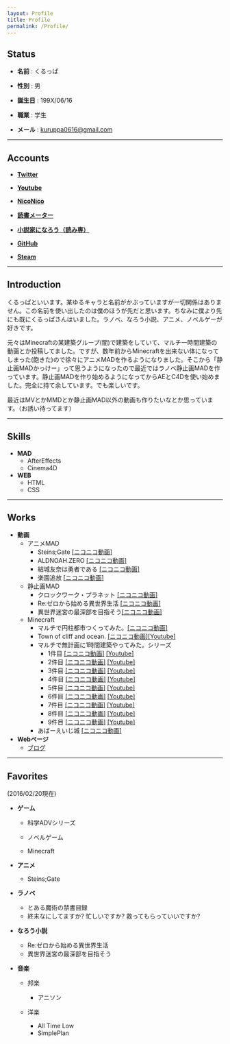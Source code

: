 ```yaml
---
layout: Profile
title: Profile
permalink: /Profile/
---
```

## Status
+ **名前** : くるっぱ

+ **性別** : 男

+ **誕生日** : 199X/06/16

+ **職業** : 学生

+ **メール** :  <a href="mailto:&#107;&#117;&#114;&#117;&#112;&#112;&#97;&#48;&#54;&#49;&#54;&#64;&#103;&#109;&#97;&#105;&#108;&#46;&#99;&#111;&#109;">&#107;&#117;&#114;&#117;&#112;&#112;&#97;&#48;&#54;&#49;&#54;&#64;&#103;&#109;&#97;&#105;&#108;&#46;&#99;&#111;&#109;</a>

****

  
## Accounts
+ [**Twitter**](https://twitter.com/kuruppa0616)

+ [**Youtube**](https://www.youtube.com/user/kuruppa0616)

+ [**NicoNico**](http://www.nicovideo.jp/user/17150151)

+ [**読書メーター**](http://bookmeter.com/u/562222)

+ [**小説家になろう（読み専）**](http://mypage.syosetu.com/270376/)

+ [**GitHub**](https://github.com/kuruppa0616)

+ [**Steam**](http://steamcommunity.com/id/kuruppa0616/)

****

## Introduction
くるっぱといいます。某ゆるキャラと名前がかぶっていますが一切関係はありません。この名前を使い出したのは僕のほうが先だと思います。ちなみに僕より先にも既にくるっぱさんはいました。ラノベ、なろう小説、アニメ、ノベルゲーが好きです。

元々はMinecraftの某建築グループ(闇)で建築をしていて、マルチ一時間建築の動画とか投稿してました。ですが、数年前からMinecraftを出来ない体になってしまった(飽きた)ので徐々にアニメMADを作るようになりました。そこから「静止画MADかっけー」って思うようになったので最近ではラノベ静止画MADを作っています。静止画MADを作り始めるようになってからAEとC4Dを使い始めました。完全に持て余しています。でも楽しいです。

最近はMVとかMMDとか静止画MAD以外の動画も作りたいなとか思っています。（お誘い待ってます）
    
****

## Skills
+ **MAD**
    + AfterEffects
    + Cinema4D
+ **WEB**
    + HTML
    + CSS

****

## Works  
+ **動画**  
    + アニメMAD  
        + Steins;Gate [[ニコニコ動画]](http://www.nicovideo.jp/watch/sm24080161)  
        + ALDNOAH.ZERO [[ニコニコ動画]](http://www.nicovideo.jp/watch/sm25170764)  
        + 結城友奈は勇者である [[ニコニコ動画]](http://www.nicovideo.jp/watch/sm25856132)  
        + 楽園追放 [[ニコニコ動画]](http://www.nicovideo.jp/watch/sm27587620)
    + 静止画MAD  
        + クロックワーク・プラネット [[ニコニコ動画]](http://www.nicovideo.jp/watch/sm28100135)  
        + Re:ゼロから始める異世界生活 [[ニコニコ動画]](http://www.nicovideo.jp/watch/sm28549334)  
        + 異世界迷宮の最深部を目指そう[[ニコニコ動画]](http://www.nicovideo.jp/watch/sm29613739)  
    + Minecraft  
        + マルチで円柱都市つくってみた。[[ニコニコ動画]](http://www.nicovideo.jp/watch/sm21006016)  
        + Town of cliff and ocean. [[ニコニコ動画]](http://www.nicovideo.jp/watch/sm21614029)[[Youtube]](https://www.youtube.com/watch?v=nPrxS8PG44w)  
        + マルチで無計画に1時間建築やってみた。シリーズ  
            + 1件目 [[ニコニコ動画]](http://www.nicovideo.jp/watch/sm21872448) [[Youtube]](https://www.youtube.com/watch?v=GOl5my7BuDQ)  
            + 2件目 [[ニコニコ動画]](http://www.nicovideo.jp/watch/sm21896262) [[Youtube]](https://www.youtube.com/watch?v=toVrrFXeh7U)
            + 3件目 [[ニコニコ動画]](http://www.nicovideo.jp/watch/sm22496927) [[Youtube]](https://www.youtube.com/watch?v=HGCF6W7MXO8)
            + 4件目 [[ニコニコ動画]](http://www.nicovideo.jp/watch/sm22912506) [[Youtube]](https://www.youtube.com/watch?v=hcwjL_mIWO0)
            + 5件目 [[ニコニコ動画]](http://www.nicovideo.jp/watch/sm23077053) [[Youtube]](https://www.youtube.com/watch?v=W8Psd2or1QE)
            + 6件目 [[ニコニコ動画]](http://www.nicovideo.jp/watch/sm23321775) [[Youtube]](https://www.youtube.com/watch?v=3kXb5IiYEFk)
            + 7件目 [[ニコニコ動画]](http://www.nicovideo.jp/watch/sm23635607) [[Youtube]](https://www.youtube.com/watch?v=fbs_BBccxQk)
            + 8件目 [[ニコニコ動画]](http://www.nicovideo.jp/watch/sm23995536) [[Youtube]](https://www.youtube.com/watch?v=URuKOjYAfbk)
            + 9件目 [[ニコニコ動画]](http://www.nicovideo.jp/watch/sm24246628) [[Youtube]](https://www.youtube.com/watch?v=jXZVIEBwWz4)
        + あばーえいじ城 [[ニコニコ動画]](http://www.nicovideo.jp/watch/sm24246628)
+ **Webページ**
    + [ブログ](kuruppa.xyz) 

****

## Favorites

(2016/02/20現在)

+ **ゲーム**

    + 科学ADVシリーズ
    
    + ノベルゲーム
    
    + Minecraft  

+ **アニメ**

    + Steins;Gate  

+ **ラノベ**

    + とある魔術の禁書目録
    + 終末なにしてますか? 忙しいですか? 救ってもらっていいですか?

+ **なろう小説**
    
    + Re:ゼロから始める異世界生活
    + 異世界迷宮の最深部を目指そう  
    

+ **音楽**
    + 邦楽
        + アニソン
    
    + 洋楽
        
        + All Time Low
        + SimplePlan
